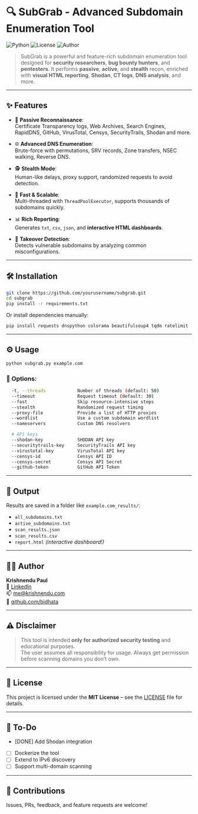 
# 🔍 SubGrab - Advanced Subdomain Enumeration Tool

![Python](https://img.shields.io/badge/Python-3.8%2B-blue.svg)
![License](https://img.shields.io/badge/License-MIT-lightgrey.svg)
![Author](https://img.shields.io/badge/Maintainer-Krishnendu%20Paul-blue)

> SubGrab is a powerful and feature-rich subdomain enumeration tool designed for **security researchers**, **bug bounty hunters**, and **pentesters**. It performs **passive**, **active**, and **stealth** recon, enriched with **visual HTML reporting**, **Shodan**, **CT logs**, **DNS analysis**, and more.

---

## ✨ Features

- 🔎 **Passive Reconnaissance**:  
  Certificate Transparency logs, Web Archives, Search Engines, RapidDNS, GitHub, VirusTotal, Censys, SecurityTrails, Shodan and more.

- 🌐 **Advanced DNS Enumeration**:  
  Brute-force with permutations, SRV records, Zone transfers, NSEC walking, Reverse DNS.

- 🕵️ **Stealth Mode**:  
  Human-like delays, proxy support, randomized requests to avoid detection.

- 🚀 **Fast & Scalable**:  
  Multi-threaded with `ThreadPoolExecutor`, supports thousands of subdomains quickly.

- 📊 **Rich Reporting**:  
  Generates `txt`, `csv`, `json`, and **interactive HTML dashboards**.

- 🔐 **Takeover Detection**:  
  Detects vulnerable subdomains by analyzing common misconfigurations.

---

## 🛠️ Installation

```bash
git clone https://github.com/yourusername/subgrab.git
cd subgrab
pip install -r requirements.txt
```

Or install dependencies manually:

```bash
pip install requests dnspython colorama beautifulsoup4 tqdm ratelimit
```

---

## ⚙️ Usage

```bash
python subgrab.py example.com
```

### 🔧 Options:

```bash
  -t, --threads            Number of threads (default: 50)
  --timeout                Request timeout (default: 30)
  --fast                   Skip resource-intensive steps
  --stealth                Randomized request timing
  --proxy-file             Provide a list of HTTP proxies
  --wordlist               Use a custom subdomain wordlist
  --nameservers            Custom DNS resolvers

  # API keys
  --shodan-key             SHODAN API key
  --securitytrails-key     SecurityTrails API key
  --virustotal-key         VirusTotal API key
  --censys-id              Censys API ID
  --censys-secret          Censys API Secret
  --github-token           GitHub API Token
```

---

## 📁 Output

Results are saved in a folder like `example.com_results/`:
- `all_subdomains.txt`
- `active_subdomains.txt`
- `scan_results.json`
- `scan_results.csv`
- `report.html` _(interactive dashboard!)_

---

## 👨‍💻 Author

**Krishnendu Paul**  
💼 [LinkedIn](https://www.linkedin.com/in/krishpaul)  
📫 [me@krishnendu.com](mailto:me@krishnendu.com)  
🔗 [github.com/bidhata](https://github.com/bidhata)

---

## ⚠️ Disclaimer

> This tool is intended **only for authorized security testing** and educational purposes.  
> The user assumes all responsibility for usage. Always get permission before scanning domains you don’t own.

---

## 📄 License

This project is licensed under the **MIT License** – see the [LICENSE](LICENSE) file for details.

---

## 📌 To-Do

- [DONE] Add Shodan integration
- [ ] Dockerize the tool
- [ ] Extend to IPv6 discovery
- [ ] Support multi-domain scanning

---

## 💬 Contributions

Issues, PRs, feedback, and feature requests are welcome!
